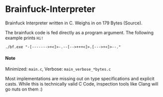 # Brainfuck-Interpreter
Brainfuck Interpreter written in C. Weighs in on 179 Bytes (Source).

The brainfuck code is fed directly as a program argument. The following example prints `Hi!` 
```
./bf.exe "-[------->+<]>-.--[-->+++<]>.[--->+<]>--."
```

#### Note

Minimized: `main.c`,
Verbose: `main_verbose_*bytes.c`

Most implementations are missing out on type specifications and explicit casts. While this is technically valid C Code, inspection tools like Clang will go nuts on them :)
